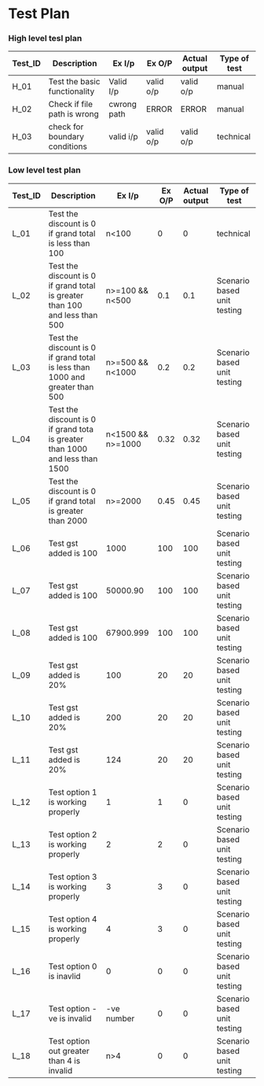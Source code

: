 # Test Plan #
### High level tesl plan ###
Test_ID | Description | Ex I/p | Ex O/P | Actual output | Type of test
------- | ----------- | ------ | ------ | ---------- | ------------
H_01    |  Test the basic functionality |     Valid I/p      | valid o/p | valid o/p | manual
H_02    |  Check if file path is wrong |  cwrong path | ERROR | ERROR | manual
H_03    |  check for boundary conditions |     valid i/p       | valid o/p | valid o/p | technical

### Low  level test plan ###
Test_ID | Description | Ex I/p | Ex O/P | Actual output | Type of test
------- | ----------- | ------ | ------ | ---------- | ------------
L_01    |  Test the discount is 0 if grand total is less than 100 |     n<100      | 0 | 0 | technical
L_02    |  Test the discount is 0 if grand total is greater than 100 and less than 500 |     n>=100 && n<500     | 0.1 | 0.1 | Scenario based unit testing
L_03    |  Test the discount is 0 if grand total is less than 1000 and greater than 500 |     n>=500 && n<1000       | 0.2 | 0.2 | Scenario based unit testing
L_04    |  Test the discount is 0 if grand tota is greater than 1000 and less than 1500 |     n<1500  && n>=1000     | 0.32 | 0.32 | Scenario based unit testing
L_05    |  Test the discount is 0 if grand total is greater than 2000 |     n>=2000      | 0.45 | 0.45 | Scenario based unit testing
L_06    |  Test gst added is 100 |    1000      | 100 | 100 | Scenario based unit testing
L_07    |  Test gst added is 100 |    50000.90  | 100 | 100 | Scenario based unit testing
L_08    |  Test gst added is 100 |    67900.999 | 100 | 100 | Scenario based unit testing
L_09    |  Test gst added is 20% | 100   | 20 | 20 | Scenario based unit testing
L_10    |  Test gst added is 20% | 200  | 20 | 20 | Scenario based unit testing
L_11    |  Test gst added is 20% |  124 | 20 | 20 | Scenario based unit testing
L_12    |  Test option 1 is working properly | 1 | 1 | 0 | Scenario based unit testing
L_13    |  Test option 2 is working properly | 2 | 2 | 0 | Scenario based unit testing
L_14    |  Test option 3 is working properly | 3  | 3 | 0 | Scenario based unit testing
L_15    |  Test option 4 is working properly | 4 | 3 | 0 | Scenario based unit testing
L_16    |  Test option 0 is inavlid | 0 | 0 | 0 | Scenario based unit testing
L_17    |  Test option -ve is invalid | -ve number | 0 | 0 | Scenario based unit testing
L_18    |  Test option out greater than 4 is invalid | n>4 | 0 | 0 | Scenario based unit testing

